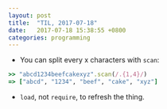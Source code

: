 ```yaml
---
layout: post
title:  "TIL, 2017-07-18"
date:   2017-07-18 15:38:55 +0800
categories: programming
---
```


- You can split every x characters with `scan`:

``` ruby
>> "abcd1234beefcakexyz".scan(/.{1,4}/)
=> ["abcd", "1234", "beef", "cake", "xyz"]
```

- `load`, not `require`, to refresh the thing.
